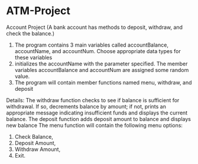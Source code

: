 # ATM-Project

Account Project (A bank account has methods to deposit, withdraw, and check the balance.) 
1. The program contains 3 main variables called accountBalance, accountName, and accountNum. Choose appropriate data types for these variables
2. initializes the accountName with the parameter specified. The member variables accountBalance and accountNum are assigned some random value.
3. The program  will contain member functions named menu, withdraw, and deposit

Details:
The withdraw function checks to see if balance is sufficient for withdrawal. If so, decrements balance by amount; if not, prints an appropriate message indicating insufficient funds and displays the current balance.
The deposit function adds deposit amount to balance and displays new balance
The menu function will contain the following menu options: 

1. Check Balance, 
2. Deposit Amount, 
3. Withdraw Amount, 
4. Exit. 
